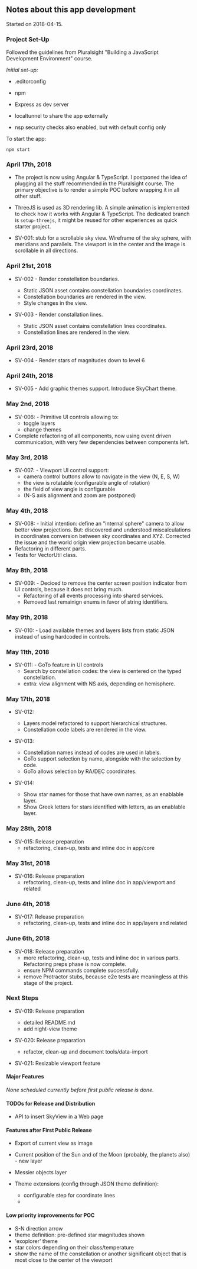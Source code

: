 ## Notes about this app development

Started on 2018-04-15.

### Project Set-Up

Followed the guidelines from Pluralsight "Building a JavaScript Development Environment" course.

_Initial set-up:_

  * .editorconfig

  * npm

  * Express as dev server

  * localtunnel to share the app externally

  * nsp security checks also enabled, but with default config only

To start the app:

    npm start

### April 17th, 2018

* The project is now using Angular & TypeScript. I postponed the idea of plugging all the stuff recommended in the Pluralsight course. The primary objective is to render a simple POC before wrapping it in all other stuff.

* ThreeJS is used as 3D rendering lib. A simple animation is implemented to check how it works with Angular & TypeScript. The dedicated branch is `setup-threejs`, it might be reused for other experiences as quick starter project.

* SV-001: stub for a scrollable sky view. Wireframe of the sky sphere, with meridians and parallels. The viewport is in the center and the image is scrollable in all directions.

### April 21st, 2018

* SV-002 - Render constellation boundaries.
  * Static JSON asset contains constellation boundaries coordinates.
  * Constellation boundaries are rendered in the view.
  * Style changes in the view.

* SV-003 - Render constallation lines.
  * Static JSON asset contains constellation lines coordinates.
  * Constellation lines are rendered in the view.

### April 23rd, 2018

* SV-004 - Render stars of magnitudes down to level 6

### April 24th, 2018

* SV-005 - Add graphic themes support. Introduce SkyChart theme.

### May 2nd, 2018

* SV-006: - Primitive UI controls allowing to:
  * toggle layers
  * change themes
* Complete refactoring of all components, now using event driven communication, with very few dependencies between components left.

### May 3rd, 2018

* SV-007: - Viewport UI control support:
  * camera control buttons allow to navigate in the view (N, E, S, W)
  * the view is rotatable (configurable angle of rotation)
  * the field of view angle is configurable
  * (N-S axis alignment and zoom are postponed)

### May 4th, 2018

* SV-008: - Initial intention: define an "internal sphere" camera to allow better view projections. But: discovered and understood miscalculations in coordinates conversion between sky coordinates and XYZ. Corrected the issue and the world origin view projection became usable.
* Refactoring in different parts.
* Tests for VectorUtil class.

### May 8th, 2018

* SV-009: - Deciced to remove the center screen position indicator from UI controls, because it does not bring much.
  * Refactoring of all events processing into shared services.
  * Removed last remainign enums in favor of string identifiers.

### May 9th, 2018

* SV-010: - Load available themes and layers lists from static JSON instead of using hardcoded in controls.

### May 11th, 2018

* SV-011: - GoTo feature in UI controls
  * Search by constellation codes: the view is centered on the typed constellation.
  * extra: view alignment with NS axis, depending on hemisphere.

### May 17th, 2018

* SV-012:
  * Layers model refactored to support hierarchical structures.
  * Constellation code labels are rendered in the view.

* SV-013:
  * Constellation names instead of codes are used in labels.
  * GoTo support selection by name, alongside with the selection by code.
  * GoTo allows selection by RA/DEC coordinates.

* SV-014:
  * Show star names for those that have own names, as an enablable layer.
  * Show Greek letters for stars identified with letters, as an enablable layer.

### May 28th, 2018

* SV-015: Release preparation
  * refactoring, clean-up, tests and inline doc in app/core

### May 31st, 2018

* SV-016: Release preparation
  * refactoring, clean-up, tests and inline doc in app/viewport and related

### June 4th, 2018

* SV-017: Release preparation
  * refactoring, clean-up, tests and inline doc in app/layers and related

### June 6th, 2018

* SV-018: Release preparation
  * more refactoring, clean-up, tests and inline doc in various parts. Refactoring preps phase is now complete.
  * ensure NPM commands complete successfully.
  * remove Protractor stubs, because e2e tests are meaningless at this stage of the project.

### Next Steps

* SV-019: Release preparation
  * detailed README.md
  * add night-view theme

* SV-020: Release preparation
  * refactor, clean-up and document tools/data-import

* SV-021: Resizable viewport feature

#### Major Features

_None scheduled currently before first public release is done._

#### TODOs for Release and Distribution

* API to insert SkyView in a Web page

#### Features after First Public Release

* Export of current view as image
* Current position of the Sun and of the Moon (probably, the planets also) - new layer
* Messier objects layer

* Theme extensions (config through JSON theme definition):
  * configurable step for coordinate lines
  * 

#### Low priority improvements for POC

* S-N direction arrow
* theme definition: pre-defined star magnitudes shown
* 'exoplorer' theme
* star colors depending on their class/temperature
* show the name of the constellation or another significant object that is most close to the center of the viewport
